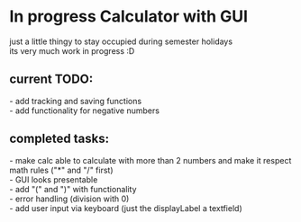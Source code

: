 <H1>In progress Calculator with GUI </H1>
just a little thingy to stay occupied during semester holidays <br>
its very much work in progress :D <br>
<h2>current TODO: </h2>
- add tracking and saving functions <br>
- add functionality for negative numbers <br>

<h2>completed tasks: </h2>
- make calc able to calculate with more than 2 numbers and make it respect math rules ("*" and "/" first) <br>
- GUI looks presentable <br>
- add "(" and ")" with functionality <br>
- error handling (division with 0) <br>
- add user input via keyboard (just the displayLabel a textfield) <br>
